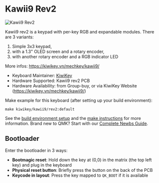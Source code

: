 # Kawii9 Rev2

![Kawii9 Rev2](https://kiwikey.vn/media/kawii9/kawii9_rev2.jpg)

Kawii9 rev2 is a keypad with per-key RGB and expandable modules. There are 3 variants:

1. Simple 3x3 keypad,
2. with a 1.3" OLED screen and a rotary encoder,
3. with another rotary encoder and a RGB indicator LED

More infos: https://kiwikey.vn/mechkey/kawii9/

* Keyboard Maintainer: [KiwiKey](https://github.com/kiwikey)
* Hardware Supported: Kawii9 rev2 PCB
* Hardware Availability: from Group-buy, or via KiwiKey Website (https://kiwikey.vn/mechkey/kawii9/)

Make example for this keyboard (after setting up your build environment):

    make kiwikey/kawii9/rev2:default

See the [build environment setup](https://docs.qmk.fm/#/getting_started_build_tools) and the [make instructions](https://docs.qmk.fm/#/getting_started_make_guide) for more information. Brand new to QMK? Start with our [Complete Newbs Guide](https://docs.qmk.fm/#/newbs).

## Bootloader

Enter the bootloader in 3 ways:

* **Bootmagic reset**: Hold down the key at (0,0) in the matrix (the top left key) and plug in the keyboard
* **Physical reset button**: Briefly press the button on the back of the PCB
* **Keycode in layout**: Press the key mapped to `QK_BOOT` if it is available
